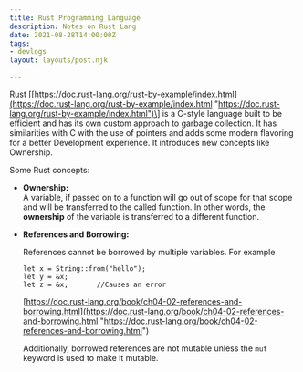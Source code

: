 ```yaml
---
title: Rust Programming Language
description: Notes on Rust Lang
date: 2021-08-28T14:00:00Z
tags:
- devlogs
layout: layouts/post.njk

---
```

Rust \[[https://doc.rust-lang.org/rust-by-example/index.html](https://doc.rust-lang.org/rust-by-example/index.html "https://doc.rust-lang.org/rust-by-example/index.html")\] is a C-style language built to be efficient and has its own custom approach to garbage collection. It has similarities with C with the use of pointers and adds some modern flavoring for a better Development experience. It introduces new concepts like Ownership.

Some Rust concepts:

* **Ownership:**  
  A variable, if passed on to a function will go out of scope for that scope and will be transferred to the called function. In other words, the **ownership** of the variable is transferred to a different function.
* **References and Borrowing:**

  References cannot be borrowed by multiple variables. For example

      let x = String::from("hello");
      let y = &x;
      let z = &x; 		//Causes an error

  [https://doc.rust-lang.org/book/ch04-02-references-and-borrowing.html](https://doc.rust-lang.org/book/ch04-02-references-and-borrowing.html "https://doc.rust-lang.org/book/ch04-02-references-and-borrowing.html")

  Additionally, borrowed references are not mutable unless the `mut` keyword is used to make it mutable.